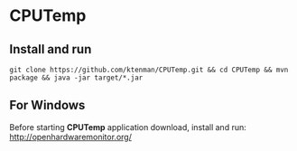 # CPUTemp
## Install and run
```shell
git clone https://github.com/ktenman/CPUTemp.git && cd CPUTemp && mvn package && java -jar target/*.jar
```
## For Windows
Before starting **CPUTemp** application download, install and run:
http://openhardwaremonitor.org/
